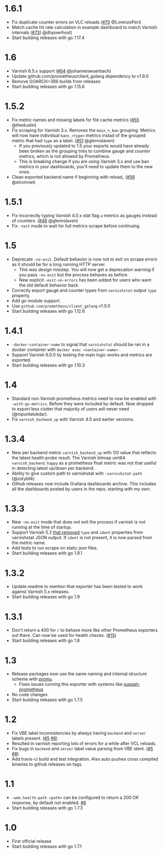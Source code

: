 # 1.6.1

- Fix duplicate counter errors on VLC reloads ([#70](https://github.com/jonnenauha/prometheus_varnish_exporter/pull/70) @LorenzoPeri)
- Match cache hit rate calculation in example dashboard to match Varnish internals ([#73](https://github.com/jonnenauha/prometheus_varnish_exporter/pull/73)] @dhpowrhost)
- Start building releases with go 1.17.4

# 1.6

- Varnish 6.5.x support ([#64](https://github.com/jonnenauha/prometheus_varnish_exporter/pull/64) @johanneswuerbach)
- Update github.com/prometheus/client_golang dependency to v1.9.0
- Remove GOARCH=386 builds from releases
- Start building releases with go 1.15.6

# 1.5.2

- Fix metric names and missing labels for file cache metrics ([#55](https://github.com/jonnenauha/prometheus_varnish_exporter/pull/55) @thedustin)
- Fix scraping for Varnish 3.x. Removes the `main_n_ban` grouping. Metrics will now have individual `bans_<type>` metrics instad of the grouped metric that had `type` as a label. ([#51](https://github.com/jonnenauha/prometheus_varnish_exporter/pull/51) @glennslaven)
  - If you previously updated to 1.5 your exports would have already been broken as the grouping tries to combine gauge and counter metrics, which is not allowed by Prometheus.
  - This is breaking change if you are using Varnish 3.x and use ban metrics in your dashboards, you'll need to update them to the new ones.
- Clean exported backend name if beginning with reload\_ ([#56](https://github.com/jonnenauha/prometheus_varnish_exporter/pull/56) @stromnet)

# 1.5.1

- Fix incorrectly typing Varnish 4.0.x stat flag `a` metrics as gauges instead of counters. ([#48](https://github.com/jonnenauha/prometheus_varnish_exporter/pull/48) @glennslaven)
- Fix `-test` mode to wait for full metrics scrape before continuing.

# 1.5

- Deprecate `-no-exit`. Default behavior is now not to exit on scrape errors as it should be for a long running HTTP server.
  - This was design misstep. You will now get a deprecation warning if you pass `-no-exit` but the process behaves as before.
  - New explicit `-exit-on-errors` has been added for users who want the old default behavior back.
- Correctly export gauge and counter types from `varnishstat` output `type` property.
- Add go module support.
- Use `github.com/prometheus/client_golang` v1.0.0
- Start building releases with go 1.12.6

# 1.4.1

- `-docker-container-name` to signal that `varnishstat` should be ran in a docker container with `docker exec <container-name>` .
- Support Varnish 6.0.0 by testing the main logic works and metrics are exported.
- Start building releases with go 1.10.3

# 1.4

- Standard non Varnish prometheus metrics need to now be enabled with `-with-go-metrics`. Before they were included by default. Now dropped to export less clutter that majority of users will never need (@nipuntalukdar).
- Fix `varnish_backend_up` with Varnish 4.0 and earlier versions.

# 1.3.4

- New per backend metric `varnish_backend_up` with 1/0 value that reflects the latest health probe result. The Varnish bitmap uint64 `varnish_backend_happy` as a prometheus float metric was not that useful in detecting latest up/down per backend.
- Ability to give custom path to varnishstat with `-varnishstat-path` (@zstyblik)
- Github releases now include Grafana dashboards archive. This includes all the dashboards posted by users in the repo, starting with my own.

# 1.3.3

- New `-no-exit` mode that does not exit the process if varnish is not running at the time of startup.
- Support Varnish 5.2 [that removed](http://varnish-cache.org/docs/5.2/whats-new/upgrading-5.2.html#other-changes) `type` and `ident` properties from varnishstat JSON output. If `ident` is not present, it is now parsed from the metric name.
- Add tests to run scrape on static json files.
- Start building releases with go 1.9.1

# 1.3.2

- Update readme to mention that exporter has been tested to work against Varnish 5.x releases.
- Start building releases with go 1.9

# 1.3.1

- Don't return a 400 for `/` to behave more like other Prometheus exporters out there. Can now be used for health checks. ([#15](https://github.com/jonnenauha/prometheus_varnish_exporter/pull/15))
- Start building releases with go 1.8

# 1.3

- Release packages now use the same naming and internal structure scheme with [promu](https://github.com/prometheus/promu).
  - Fixes issues running this exporter with systems like [puppet-prometheus](https://github.com/voxpupuli/puppet-prometheus)
- No code changes
- Start building releases with go 1.7.5

# 1.2

- Fix VBE label inconsistencies by always having `backend` and `server` labels present. ([#5](https://github.com/jonnenauha/prometheus_varnish_exporter/issues/5) [#8](https://github.com/jonnenauha/prometheus_varnish_exporter/issues/8))
- Resulted in varnish reporting lots of errors for a while after VCL reloads.
- Fix bugs in `backend` and `server` label value parsing from VBE ident. ([#5](https://github.com/jonnenauha/prometheus_varnish_exporter/issues/5) [#8](https://github.com/jonnenauha/prometheus_varnish_exporter/issues/8))
- Add travis-ci build and test integration. Also auto pushes cross compiled binaries to github releases on tags.

# 1.1

- `-web.health-path <path>` can be configured to return a 200 OK response, by default not enabled. [#6](https://github.com/jonnenauha/prometheus_varnish_exporter/pull/6)
- Start building releases with go 1.7.3

# 1.0

- First official release
- Start building releases with go 1.7.1
